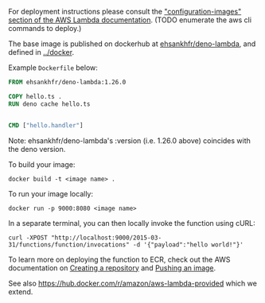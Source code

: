 For deployment instructions please consult the
["configuration-images" section of the AWS Lambda
documentation](https://docs.aws.amazon.com/lambda/latest/dg/configuration-images.html).
(TODO enumerate the aws cli commands to deploy.)

The base image is published on dockerhub at
[ehsankhfr/deno-lambda](https://hub.docker.com/r/ehsankhfr/deno-lambda), and
defined in
[../docker](https://github.com/ehsankhfr/deno-lambda/blob/main/docker/base.dockerfile).

Example `Dockerfile` below:

```Dockerfile
FROM ehsankhfr/deno-lambda:1.26.0

COPY hello.ts .
RUN deno cache hello.ts


CMD ["hello.handler"]
```

Note: ehsankhfr/deno-lambda's :version (i.e. 1.26.0 above) coincides with the
deno version.

To build your image:

    docker build -t <image name> .

To run your image locally:

    docker run -p 9000:8080 <image name>

In a separate terminal, you can then locally invoke the function using cURL:

    curl -XPOST "http://localhost:9000/2015-03-31/functions/function/invocations" -d '{"payload":"hello world!"}'

To learn more on deploying the function to ECR, check out the AWS documentation
on
[Creating a repository](https://docs.aws.amazon.com/AmazonECR/latest/userguide/repository-create.html)
and
[Pushing an image](https://docs.aws.amazon.com/AmazonECR/latest/userguide/docker-push-ecr-image.html).

See also https://hub.docker.com/r/amazon/aws-lambda-provided which we extend.
